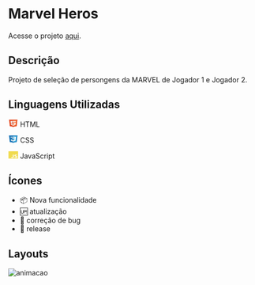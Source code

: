 # Marvel Heros

<p>Acesse o projeto <a href="https://limadev-max.github.io/Projeto-Marvel/">aqui</a>.</p>

## Descrição

<p>Projeto de seleção de persongens da MARVEL de Jogador 1 e Jogador 2.</p>

## Linguagens Utilizadas
  <p><img alt="HTML" height="15" width="20" src="https://raw.githubusercontent.com/devicons/devicon/master/icons/html5/html5-original.svg">  HTML</p>
  <p><img alt="CSS" height="15" width="20" src="https://raw.githubusercontent.com/devicons/devicon/master/icons/css3/css3-original.svg"> CSS</p>
  <p><img alt="Js" height="15" width="20" src="https://raw.githubusercontent.com/devicons/devicon/master/icons/javascript/javascript-plain.svg"> JavaScript<p/>


## Ícones
- :package: Nova funcionalidade
- :up: atualização
- :lady_beetle: correção de bug
- :checkered_flag: release


## Layouts
![animacao](https://user-images.githubusercontent.com/14182590/167739663-c67edf9f-d981-42ad-89d7-66110f890c48.gif)